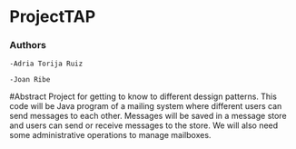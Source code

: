 # ProjectTAP
### Authors

    -Adria Torija Ruiz

    -Joan Ribe



#Abstract
Project for getting to know to different dessign patterns.
This code will be Java program of a mailing system where different users can send messages to each other.
Messages will be saved in a message store and users can send or receive messages to the store. We
will also need some administrative operations to manage mailboxes.
